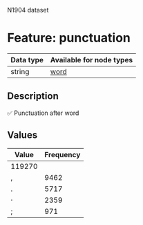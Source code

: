 <p>N1904 dataset</p>

<h1>Feature: punctuation</h1>

<table>
<thead>
<tr>
  <th>Data type</th>
  <th>Available for node types</th>
</tr>
</thead>
<tbody>
<tr>
  <td>string</td>
  <td><A HREF="featurebynodetype.md#word">word</A></td>
</tr>
</tbody>
</table>

<h2>Description</h2>

<p>✅ Punctuation after word</p>

<h2>Values</h2>

<table>
<thead>
<tr>
  <th>Value</th>
  <th>Frequency</th>
</tr>
</thead>
<tbody>
<tr>
  <td>119270</td>
</tr>
<tr>
  <td>,</td>
  <td>9462</td>
</tr>
<tr>
  <td>.</td>
  <td>5717</td>
</tr>
<tr>
  <td>·</td>
  <td>2359</td>
</tr>
<tr>
  <td>;</td>
  <td>971</td>
</tr>
</tbody>
</table>
